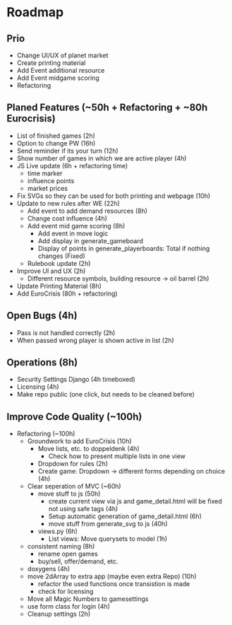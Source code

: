 # Roadmap

## Prio

- Change UI/UX of planet market
- Create printing material
- Add Event additional resource
- Add Event midgame scoring
- Refactoring

## Planed Features (~50h + Refactoring + ~80h Eurocrisis)

- List of finished games (2h)
- Option to change PW (16h)
- Send reminder if its your turn (12h)
- Show number of games in which we are active player (4h)
- JS Live update (6h + refactoring time)
  - time marker
  - influence points
  - market prices
- Fix SVGs so they can be used for both printing and webpage (10h)
- Update to new rules after WE (22h)
  - Add event to add demand resources (8h)
  - Change cost influence (4h)
  - Add event mid game scoring (8h)
    - Add event in move logic
    - Add display in generate_gameboard
    - Display of points in generate_playerboards: Total if nothing changes (Fixed)
  - Rulebook update (2h)
- Improve UI and UX (2h)
  - Different resource symbols, building resource -> oil barrel (2h)
- Update Printing Material (8h)
- Add EuroCrisis (80h + refactoring)

## Open Bugs (4h)

- Pass is not handled correctly (2h)
- When passed wrong player is shown active in list (2h)

## Operations (8h)

- Security Settings Django (4h timeboxed)
- Licensing (4h)
- Make repo public (one click, but needs to be cleaned before)
  
## Improve Code Quality (~100h)

- Refactoring (~100h)
  - Groundwork to add EuroCrisis (10h)
    - Move lists, etc. to doppeldenk (4h)
      - Check how to present multiple lists in one view
    - Dropdown for rules (2h)
    - Create game: Dropdown -> different forms depending on choice (4h)
  - Clear seperation of MVC (~60h)
    - move stuff to js (50h)
      - create current view via js and game_detail.html will be fixed not using safe tags (4h)
      - Setup automatic generation of game_detail.html (6h)
      - move stuff from generate_svg to js (40h)
    - views.py (6h)
      - List views: Move querysets to model (1h)
  - consistent naming (8h)
    - rename open games
    - buy/sell, offer/demand, etc.
  - doxygens (4h)
  - move 2dArray to extra app (maybe even extra Repo) (10h)
    - refactor the used functions once transistion is made
    - check for licensing
  - Move all Magic Numbers to gamesettings
  - use form class for login (4h)
  - Cleanup settings (2h)
